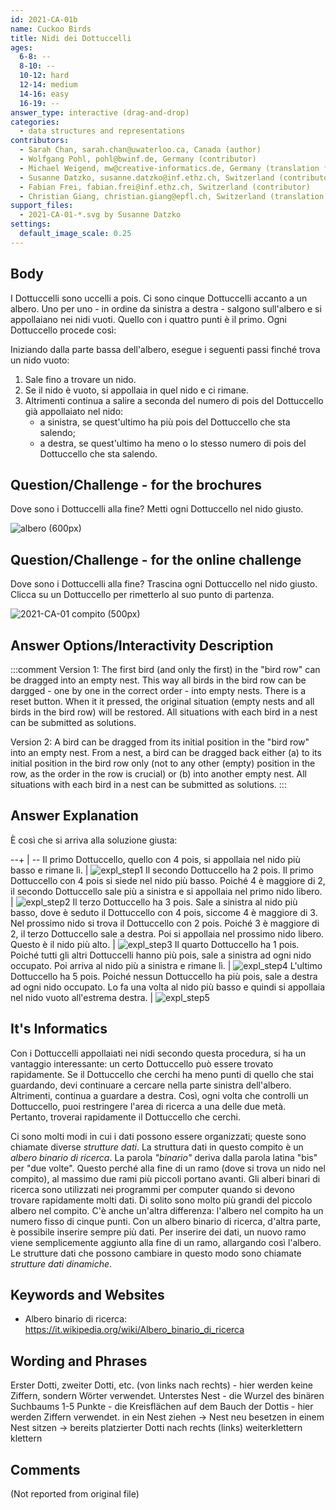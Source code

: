 ```yaml
---
id: 2021-CA-01b
name: Cuckoo Birds
title: Nidi dei Dottuccelli
ages:
  6-8: --
  8-10: --
  10-12: hard
  12-14: medium
  14-16: easy
  16-19: --
answer_type: interactive (drag-and-drop)
categories:
  - data structures and representations
contributors:
  - Sarah Chan, sarah.chan@uwaterloo.ca, Canada (author)
  - Wolfgang Pohl, pohl@bwinf.de, Germany (contributor)
  - Michael Weigend, mw@creative-informatics.de, Germany (translation from English into German)
  - Susanne Datzko, susanne.datzko@inf.ethz.ch, Switzerland (contributor, graphics)
  - Fabian Frei, fabian.frei@inf.ethz.ch, Switzerland (contributor)
  - Christian Giang, christian.giang@epfl.ch, Switzerland (translation from German into Italian)   
support_files:
  - 2021-CA-01-*.svg by Susanne Datzko
settings:
  default_image_scale: 0.25
---
```



## Body

I Dottuccelli sono uccelli a pois.
Ci sono cinque Dottuccelli accanto a un albero. Uno per uno - in ordine da sinistra a destra - salgono sull'albero e si appollaiano nei nidi vuoti. Quello con i quattro punti è il primo. Ogni Dottuccello procede così:

Iniziando dalla parte bassa dell'albero, esegue i seguenti passi finché trova un nido vuoto:
1. Sale fino a trovare un nido.
2. Se il nido è vuoto, si appollaia in quel nido e ci rimane.
3. Altrimenti continua a salire a seconda del numero di pois del Dottuccello già appollaiato nel nido:
   - a sinistra, se quest'ultimo ha più pois del Dottuccello che sta salendo;
   - a destra, se quest'ultimo ha meno o lo stesso numero di pois del Dottuccello che sta salendo.


## Question/Challenge - for the brochures

Dove sono i Dottuccelli alla fine?
Metti ogni Dottuccello nel nido giusto.

![](graphics/2021-CA-01-question.svg "albero (600px)")

## Question/Challenge - for the online challenge

Dove sono i Dottuccelli alla fine?
Trascina ogni Dottuccello nel nido giusto. Clicca su un Dottuccello per rimetterlo al suo punto di partenza.

![](interactivity/2021-CA-01-question-interactive.svg "2021-CA-01 compito (500px)")


## Answer Options/Interactivity Description

<!-- empty -->

:::comment
Version 1: The first bird (and only the first) in the "bird row" can be dragged into an empty nest. This way all birds in the bird row can be dargged - one by one in the correct order - into empty nests.
There is a reset button. When it it pressed, the original situation (empty nests and all birds in the bird row) will be restored.
All situations with each bird in a nest can be submitted as solutions.

Version 2: A bird can be dragged from its initial position in the "bird row" into an empty nest.
From a nest, a bird can be dragged back either (a) to its initial position in the bird row only (not to any other (empty) position in the row, as the order in the row is crucial) or (b) into another empty nest.
All situations with each bird in a nest can be submitted as solutions.
:::


## Answer Explanation

È così che si arriva alla soluzione giusta:

--+ | --
Il primo Dottuccello, quello con 4 pois, si appollaia nel nido più basso e rimane lì.    | ![expl_step1]
Il secondo Dottuccello ha 2 pois. Il primo Dottuccello con 4 pois si siede nel nido più basso. Poiché 4 è maggiore di 2, il secondo Dottuccello sale più a sinistra e si appollaia nel primo nido libero.    | ![expl_step2]
Il terzo Dottuccello ha 3 pois. Sale a sinistra al nido più basso, dove è seduto il Dottuccello con 4 pois, siccome 4 è maggiore di 3. Nel prossimo nido si trova il Dottuccello con 2 pois. Poiché 3 è maggiore di 2, il terzo Dottuccello sale a destra. Poi si appollaia nel prossimo nido libero. Questo è il nido più alto.    | ![expl_step3]
Il quarto Dottuccello ha 1 pois. Poiché tutti gli altri Dottuccelli hanno più pois, sale a sinistra ad ogni nido occupato. Poi arriva al nido più a sinistra e rimane lì.    | ![expl_step4]
L'ultimo Dottuccello ha 5 pois. Poiché nessun Dottuccello ha più pois, sale a destra ad ogni nido occupato. Lo fa una volta al nido più basso e quindi si appollaia nel nido vuoto all'estrema destra.    | ![expl_step5]


[expl_step1]: graphics/2021-CA-01-solution-step1.svg "soluzione primo passo"
[expl_step2]: graphics/2021-CA-01-solution-step2.svg "soluzione secondo passo"
[expl_step3]: graphics/2021-CA-01-solution-step3.svg "soluzione terzo passo"
[expl_step4]: graphics/2021-CA-01-solution-step4.svg "soluzione quarto passo"
[expl_step5]: graphics/2021-CA-01-solution-step5.svg "soluzione ultimo passo"

## It's Informatics

Con i Dottuccelli appollaiati nei nidi secondo questa procedura, si ha un vantaggio interessante: un certo Dottuccello può essere trovato rapidamente. Se il Dottuccello che cerchi ha meno punti di quello che stai guardando, devi continuare a cercare nella parte sinistra dell'albero. Altrimenti, continua a guardare a destra. Così, ogni volta che controlli un Dottuccello, puoi restringere l'area di ricerca a una delle due metà. Pertanto, troverai rapidamente il Dottuccello che cerchi.

Ci sono molti modi in cui i dati possono essere organizzati; queste sono chiamate diverse _strutture dati_. La struttura dati in questo compito è un _albero binario di ricerca_. La parola _"binario"_ deriva dalla parola latina "bis" per "due volte". Questo perché alla fine di un ramo (dove si trova un nido nel compito), al massimo due rami più piccoli portano avanti. Gli alberi binari di ricerca sono utilizzati nei programmi per computer quando si devono trovare rapidamente molti dati. Di solito sono molto più grandi del piccolo albero nel compito. C'è anche un'altra differenza: l'albero nel compito ha un numero fisso di cinque punti. Con un albero binario di ricerca, d'altra parte, è possibile inserire sempre più dati. Per inserire dei dati, un nuovo ramo viene semplicemente aggiunto alla fine di un ramo, allargando così l'albero. Le strutture dati che possono cambiare in questo modo sono chiamate _strutture dati dinamiche_.


## Keywords and Websites

 - Albero binario di ricerca: https://it.wikipedia.org/wiki/Albero_binario_di_ricerca


## Wording and Phrases

Erster Dotti, zweiter Dotti, etc. (von links nach rechts) - hier werden keine Ziffern, sondern Wörter verwendet.
Unterstes Nest - die Wurzel des binären Suchbaums
1-5 Punkte - die Kreisflächen auf dem Bauch der Dottis - hier werden Ziffern verwendet.
in ein Nest ziehen -> Nest neu besetzen
in einem Nest sitzen -> bereits platzierter Dotti
nach rechts (links) weiterklettern
klettern


## Comments

(Not reported from original file)
